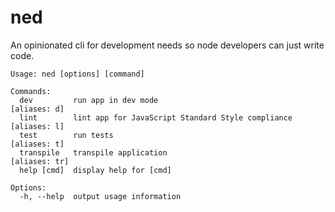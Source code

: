 # ned

An opinionated cli for development needs so node developers can just write code.

```
Usage: ned [options] [command]

Commands:
  dev         run app in dev mode                                   [aliases: d]
  lint        lint app for JavaScript Standard Style compliance     [aliases: l]
  test        run tests                                             [aliases: t]
  transpile   transpile application                                [aliases: tr]
  help [cmd]  display help for [cmd]

Options:
  -h, --help  output usage information
```
